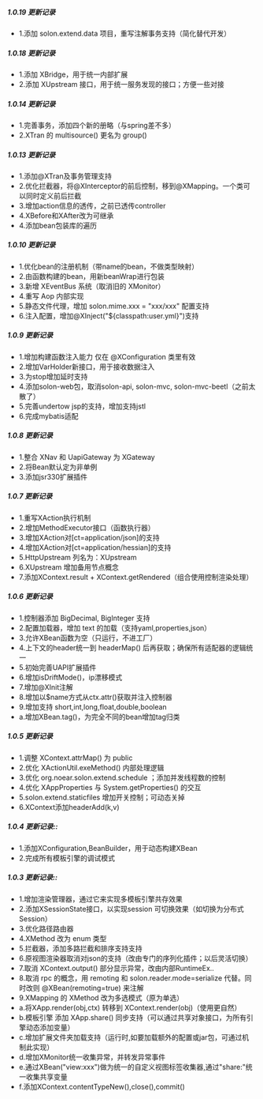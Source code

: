 ##### 1.0.19 更新记录
* 1.添加 solon.extend.data 项目，重写注解事务支持（简化替代开发）


##### 1.0.18 更新记录
* 1.添加 XBridge，用于统一内部扩展
* 2.添加 XUpstream 接口，用于统一服务发现的接口；方便一些对接

##### 1.0.14 更新记录
* 1.完善事务，添加四个新的册略（与spring差不多）
* 2.XTran 的 multisource() 更名为 group()

##### 1.0.13 更新记录
* 1.添加@XTran及事务管理支持
* 2.优化拦截器，将@XInterceptor的前后控制，移到@XMapping。一个类可以同时定义前后拦截
* 3.增加action信息的透传，之前已透传controller
* 4.XBefore和XAfter改为可继承
* 4.添加bean包装库的遍历

##### 1.0.10 更新记录
* 1.优化bean的注册机制（带name的bean，不做类型映射）
* 2.由函数构建的bean，用新beanWrap进行包装
* 3.新增 XEventBus 系统（取消旧的 XMonitor）
* 4.重写 Aop 内部实现
* 5.静态文件代理，增加 solon.mime.xxx = "xxx/xxx" 配置支持
* 6.注入配置，增加@XInject("${classpath:user.yml}")支持

##### 1.0.9 更新记录
* 1.增加构建函数注入能力 仅在 @XConfiguration 类里有效
* 2.增加VarHolder新接口，用于接收数据注入
* 3.为stop增加延时支持
* 4.添加solon-web包，取消solon-api, solon-mvc, solon-mvc-beetl（之前太散了）
* 5.完善undertow jsp的支持，增加支持jstl
* 6.完成mybatis适配

##### 1.0.8 更新记录
* 1.整合 XNav 和 UapiGateway 为 XGateway
* 2.将Bean默认定为非单例
* 3.添加jsr330扩展插件

##### 1.0.7 更新记录
* 1.重写XAction执行机制
* 2.增加MethodExecutor接口（函数执行器）
* 3.增加XAction对[ct=application/json]的支持
* 4.增加XAction对[ct=application/hessian]的支持
* 5.HttpUpstream 列名为：XUpstream
* 6.XUpstream 增加备用节点概念
* 7.添加XContext.result + XContext.getRendered（组合使用控制渲染处理）

##### 1.0.6 更新记录
* 1.控制器添加 BigDecimal, BigInteger 支持
* 2.配置加载器，增加 text 的加载（支持yaml,properties,json）
* 3.允许XBean函数为空（只运行，不进工厂）
* 4.上下文的header统一到 headerMap() 后再获取；确保所有适配器的逻辑统一
* 5.初始完善UAPI扩展插件
* 6.增加isDriftMode()，ip漂移模式
* 7.增加@XInit注解
* 8.增加以$name方式从ctx.attr()获取并注入控制器
* 9.增加支持 short,int,long,float,double,boolean
* a.增加XBean.tag()，为完全不同的bean增加tag归类

##### 1.0.5 更新记录
* 1.调整 XContext.attrMap() 为 public
* 2.优化 XActionUtil.exeMethod() 内部处理逻辑
* 3.优化 org.noear.solon.extend.schedule ；添加并发线程数的控制
* 4.优化 XAppProperties 与 System.getProperties() 的交互
* 5.solon.extend.staticfiles 增加开关控制；可动态关掉
* 6.XContext添加headerAdd(k,v)

##### 1.0.4 更新记录::
* 1.添加XConfiguration,BeanBuilder，用于动态构建XBean
* 2.完成所有模板引擎的调试模式

##### 1.0.3 更新记录::
* 1.增加渲染管理器，通过它来实现多模板引擎共存效果
* 2.添加XSessionState接口，以实现session 可切换效果（如切换为分布式Session）
* 3.优化路径路由器
* 4.XMethod 改为 enum 类型
* 5.拦截器，添加多路拦截和排序支持支持
* 6.原视图渲染器取消对json的支持（改由专门的序列化插件；以后灵活切换）
* 7.取消 XContext.output() 部分显示异常，改由内部RuntimeEx..
* 8.取消 rpc 的概念，用 remoting 和 solon.reader.mode=serialize 代替。同时改则 @XBean(remoting=true) 来注解
* 9.XMapping 的 XMethod 改为多选模式（原为单选）
* a.将XApp.render(obj,ctx) 转移到  XContext.render(obj)（使用更自然）
* b.模板引擎 添加 XApp.share() 同步支持（可以通过共享对象接口，为所有引擎动态添加变量）
* c.增加扩展文件夹加载支持（运行时,如要加载额外的配置或jar包，可通过机制此实现）
* d.增加XMonitor统一收集异常，并转发异常事件
* e.通过XBean("view:xxx")做为统一的自定义视图标签收集器,通过"share:"统一收集共享变量
* f.添加XContext.contentTypeNew(),close(),commit()

